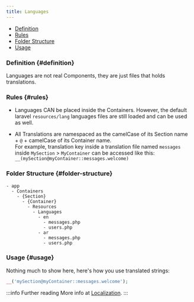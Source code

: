 ```yaml
---
title: Languages
---
```


- [Definition](#definition)
- [Rules](#rules)
- [Folder Structure](#folder-structure)
- [Usage](#usage)

### Definition {#definition}

Languages are not real Components, they are just files that holds translations.

### Rules {#rules}

- Languages CAN be placed inside the Containers. However, the default laravel `resources/lang` languages files are still loaded and can be used as well.

- All Translations are namespaced as the camelCase of its Section name + `@` + camelCase of its Container name.  
  For example, translation key inside a translation file named `messages` inside `MySection` > `MyContainer` can be accessed like this: `__(mySection@myContainer::messages.welcome)`


### Folder Structure {#folder-structure}

```
- app
  - Containers
    - {Section}
      - {Container}
        - Resources
          - Languages
            - en
              - messages.php
              - users.php
            - ar
              - messages.php
              - users.php
```

### Usage {#usage}

Nothing much to show here, here's how you use translated strings:

```php
__('mySection@myContainer::messages.welcome');
```

:::info Further reading
More info at [Localization](../../pacakges/localization.md).
:::
